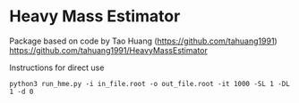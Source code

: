 # Heavy Mass Estimator

Package based on code by Tao Huang (https://github.com/tahuang1991)
https://github.com/tahuang1991/HeavyMassEstimator

Instructions for direct use
```
python3 run_hme.py -i in_file.root -o out_file.root -it 1000 -SL 1 -DL 1 -d 0
```
